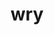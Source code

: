 ---
category: 3-letters
denotation: null
name: wry
reference_link: https://www.etymonline.com/word/wry
root_language: null
root_name: null
title: wry
type: free
word_sums:
- respelling: wry
  sum: 'Wry + '
---